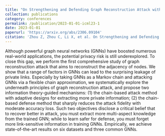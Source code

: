 ```yaml
---
title: "On Strengthening and Defending Graph Reconstruction Attack with Markov Chain Approximation"
collection: publications
category: conferences
permalink: /publication/2023-01-01-icml23-1
date: 2023-01-01
paperurl: 'https://arxiv.org/abs/2306.09104'
citation: 'Zhou Z, Zhou C, Li X, et al. On Strengthening and Defending Graph Reconstruction Attack with Markov Chain Approximation[C]//International Conference on Machine Learning. PMLR, 2023: 42843-42877.'
---
```


Although powerful graph neural networks (GNNs) have boosted numerous real-world applications, the potential privacy risk is still underexplored. To close this gap, we perform the first comprehensive study of graph reconstruction attack that aims to reconstruct the adjacency of nodes. We show that a range of factors in GNNs can lead to the surprising leakage of private links. Especially by taking GNNs as a Markov chain and attacking GNNs via a flexible chain approximation, we systematically explore the underneath principles of graph reconstruction attack, and propose two information theory-guided mechanisms: (1) the chain-based attack method with adaptive designs for extracting more private information; (2) the chain-based defense method that sharply reduces the attack fidelity with moderate accuracy loss. Such two objectives disclose a critical belief that to recover better in attack, you must extract more multi-aspect knowledge from the trained GNN; while to learn safer for defense, you must forget more link-sensitive information in training GNNs. Empirically, we achieve state-of-the-art results on six datasets and three common GNNs. 
